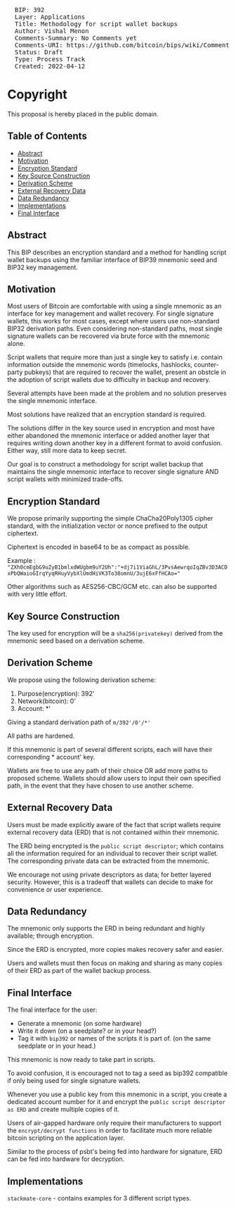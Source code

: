 <pre>
  BIP: 392
  Layer: Applications
  Title: Methodology for script wallet backups
  Author: Vishal Menon <vishalmenon.92@gmail.com>
  Comments-Summary: No Comments yet
  Comments-URI: https://github.com/bitcoin/bips/wiki/Comments:BIP-0392
  Status: Draft
  Type: Process Track
  Created: 2022-04-12
</pre>

# Copyright

This proposal is hereby placed in the public domain.

## Table of Contents
- [Abstract](#abstract)
- [Motivation](#motivation)
- [Encryption Standard](#estd)
- [Key Source Construction](#ksc)
- [Derivation Scheme](#ds)
- [External Recovery Data](#erd)
- [Data Redundancy](#datared)
- [Implementations](#impl)
- [Final Interface](#finint)

## Abstract

This BIP describes an encryption standard and a method for handling script wallet backups using the familiar interface of BIP39 mnemonic seed and BIP32 key management.

## Motivation

Most users of Bitcoin are comfortable with using a single mnemonic as an interface for key management and wallet recovery. For single signature wallets, this works for most cases, except where users use non-standard BIP32 derivation paths. Even considering non-standard paths, most single signature wallets can be recovered via brute force with the mnemonic alone. 

Script wallets that require more than just a single key to satisfy i.e. contain information outside the mnemonic words (timelocks, hashlocks, counter-party pubkeys) that are required to recover the wallet, present an obstcle in the adoption of script wallets due to difficulty in backup and recovery.

Several attempts have been made at the problem and no solution preserves the single mnemonic interface.

Most solutions have realized that an encryption standard is required. 

The solutions differ in the key source used in encryption and most have either abandoned the mnemonic interface or added another layer that requires writing down another key in a different format to avoid confusion. Either way, still more data to keep secret.

Our goal is to construct a methodology for script wallet backup that maintains the single mnemonic interface to recover single signature AND script wallets with minimized trade-offs.

## Encryption Standard

We propose primarily supporting the simple ChaCha20Poly1305 cipher standard, with the initialization vector or nonce prefixed to the output ciphertext.

Ciphertext is encoded in base64 to be as compact as possible.

Example : ```"ZXh0cmEgbG9uZyB1bmlxdWUgbm9uY2Uh":"+dj7i1ViaGhL/3PvsAewrqoIqZBv3D3ACDxPbQWaioGIrqYyqRHuyVybXlUmdHiVK3To38omnU/3ujE6xFfHCAo="```

Other algorithms such as AES256-CBC/GCM etc. can also be supported with very little effort.

## Key Source Construction

The key used for encryption will be a `sha256(privatekey)` derived from the mnemonic seed based on a derivation scheme.

## Derivation Scheme

We propose using the following derivation scheme:

1. Purpose(encryption): 392'
2. Network(bitcoin): 0' 
3. Account: *'

Giving a standard derivation path of `m/392'/0'/*'` 

All paths are hardened.

If this mnemonic is part of several different scripts, each will have their corresponding * account' key.

Wallets are free to use any path of their choice OR add more paths to proposed scheme. Wallets should allow users to input their own specified path, in the event that they have chosen to use another scheme.

## External Recovery Data 

Users must be made explicitly aware of the fact that script wallets require external recovery data (ERD) that is not contained within their mnemonic.

The ERD being encrypted is the `public script descriptor`; which contains all the information required for an individual to recover their script wallet. The corresponding private data can be extracted from the mnemonic.

We encourage not using private descriptors as data; for better layered security. However, this is a tradeoff that wallets can decide to make for convenience or user experience.

## Data Redundancy
 
The mnemonic only supports the ERD in being redundant and highly available; through encryption.

Since the ERD is encrypted, more copies makes recovery safer and easier.

Users and wallets must then focus on making and sharing as many copies of their ERD as part of the wallet backup process.

## Final Interface

The final interface for the user:

- Generate a mnemonic (on some hardware)
- Write it down (on a seedplate? or in your head?)
- Tag it with `bip392` or names of the scripts it is part of. (on the same seedplate or in your head.)

This mnemonic is now ready to take part in scripts.

To avoid confusion, it is encouraged not to tag a seed as bip392 compatible if only being used for single signature wallets.

Whenever you use a public key from this mnemonic in a script, you create a dedicated account number for it and encrypt the `public script descriptor as ERD` and create multiple copies of it.

Users of air-gapped hardware only require their manufacturers to support the `encrypt/decrypt functions` in order to facilitate much more reliable bitcoin scripting on the application layer.

Similar to the process of psbt's being fed into hardware for signature, ERD can be fed into hardware for decryption.

## Implementations

`stackmate-core` - contains examples for 3 different script types.

